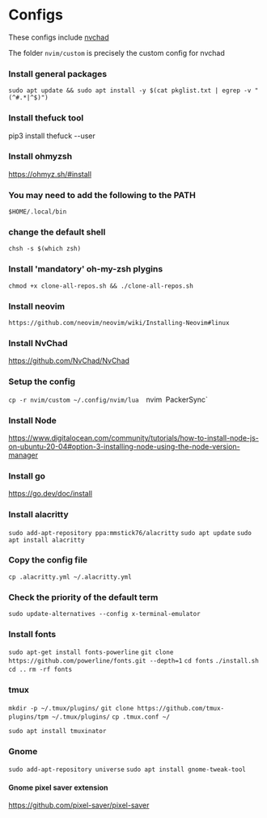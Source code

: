 # Configs
These configs include [nvchad](https://github.com/NvChad/NvChad)

The folder `nvim/custom` is precisely the custom config for nvchad

### Install general packages 
`sudo apt update && sudo apt install -y $(cat pkglist.txt | egrep -v "(^#.*|^$)")`

### Install thefuck tool
pip3 install thefuck --user

### Install ohmyzsh
https://ohmyz.sh/#install

### You may need to add the following to the PATH
`$HOME/.local/bin`

### change the default shell
`chsh -s $(which zsh)`

### Install 'mandatory' oh-my-zsh plygins
`chmod +x clone-all-repos.sh && ./clone-all-repos.sh`

### Install neovim
`https://github.com/neovim/neovim/wiki/Installing-Neovim#linux`

### Install NvChad
https://github.com/NvChad/NvChad

### Setup the config
`cp -r nvim/custom ~/.config/nvim/lua 
`nvim`
`PackerSync`

### Install Node
https://www.digitalocean.com/community/tutorials/how-to-install-node-js-on-ubuntu-20-04#option-3-installing-node-using-the-node-version-manager

### Install go
https://go.dev/doc/install

### Install alacritty
`sudo add-apt-repository ppa:mmstick76/alacritty`
`sudo apt update`
`sudo apt install alacritty`

### Copy the config file
`cp .alacritty.yml ~/.alacritty.yml`

### Check the priority of the default term
`sudo update-alternatives --config x-terminal-emulator`

### Install fonts
`sudo apt-get install fonts-powerline`
`git clone https://github.com/powerline/fonts.git --depth=1`
`cd fonts`
`./install.sh`
`cd ..`
`rm -rf fonts`

### tmux
`mkdir -p ~/.tmux/plugins/`
`git clone https://github.com/tmux-plugins/tpm ~/.tmux/plugins/`
`cp .tmux.conf ~/`

`sudo apt install tmuxinator`

### Gnome
`sudo add-apt-repository universe`
`sudo apt install gnome-tweak-tool`

#### Gnome pixel saver extension
https://github.com/pixel-saver/pixel-saver
